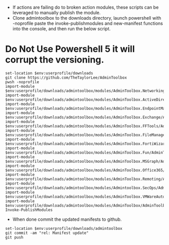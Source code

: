 - If actions are failing do to broken action modules, these scripts can be leveraged to manually publish the module.
- Clone admintoolbox to the downloads directory, launch powershell with -noprofile paste the invoke-publishmodules and new-manifest functions into the console, and then run the below script.
# Do Not Use Powershell 5 it will corrupt the versioning.
```pwsh
set-location $env:userprofile/downloads
git clone https://github.com/TheTaylorLee/AdminToolbox
pwsh -noprofile
import-module $env:userprofile/downloads/admintoolbox/modules/AdminToolbox.Networking/AdminToolbox.Networking.psd1
import-module $env:userprofile/downloads/admintoolbox/modules/AdminToolbox.ActiveDirectory/AdminToolbox.ActiveDirectory.psd1
import-module $env:userprofile/downloads/admintoolbox/modules/AdminToolbox.EndpointManagement/AdminToolbox.EndpointManagement.psd1
import-module $env:userprofile/downloads/admintoolbox/modules/AdminToolbox.Exchange/AdminToolbox.Exchange.psd1
import-module $env:userprofile/downloads/admintoolbox/modules/AdminToolbox.FFTools/AdminToolbox.FFTools.psd1
import-module $env:userprofile/downloads/admintoolbox/modules/AdminToolbox.FileManagement/AdminToolbox.FileManagement.psd1
import-module $env:userprofile/downloads/admintoolbox/modules/AdminToolbox.FortiWizard/AdminToolbox.FortiWizard.psd1
import-module $env:userprofile/downloads/admintoolbox/modules/AdminToolbox.Fun/AdminToolbox.Fun.psd1
import-module $env:userprofile/downloads/admintoolbox/modules/AdminToolbox.MSGraph/AdminToolbox.MSGraph.psd1
import-module $env:userprofile/downloads/admintoolbox/modules/AdminToolbox.Office365/AdminToolbox.Office365.psd1
import-module $env:userprofile/downloads/admintoolbox/modules/AdminToolbox.Remoting/AdminToolbox.Remoting.psd1
import-module $env:userprofile/downloads/admintoolbox/modules/Admintoolbox.SecOps/Admintoolbox.SecOps.psd1
import-module $env:userprofile/downloads/admintoolbox/modules/AdminToolbox.VMWareAutomate/AdminToolbox.VMWareAutomate.psd1
import-module $env:userprofile/downloads/admintoolbox/modules/AdminToolbox/AdminToolbox.psd1
Invoke-PublishModules
```
- When done commit the updated manifests to github.
```pwsh
set-location $env:userprofile/downloads/admintoolbox
git commit -am "rel: Manifest update"
git push
```
